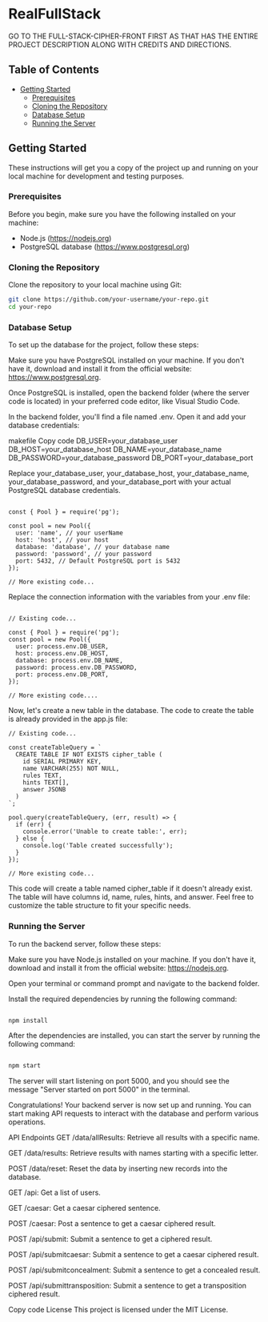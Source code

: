 # RealFullStack

GO TO THE FULL-STACK-CIPHER-FRONT FIRST AS THAT HAS THE ENTIRE PROJECT DESCRIPTION ALONG WITH CREDITS AND DIRECTIONS.

## Table of Contents

- [Getting Started](#getting-started)
  - [Prerequisites](#prerequisites)
  - [Cloning the Repository](#cloning-the-repository)
  - [Database Setup](#database-setup)
  - [Running the Server](#running-the-server)

## Getting Started

These instructions will get you a copy of the project up and running on your local machine for development and testing purposes.

### Prerequisites

Before you begin, make sure you have the following installed on your machine:

- Node.js (https://nodejs.org)
- PostgreSQL database (https://www.postgresql.org)

### Cloning the Repository

 Clone the repository to your local machine using Git:

```bash
git clone https://github.com/your-username/your-repo.git
cd your-repo
```


### Database Setup
To set up the database for the project, follow these steps:

Make sure you have PostgreSQL installed on your machine. If you don't have it, download and install it from the official website: https://www.postgresql.org.

Once PostgreSQL is installed, open the backend folder (where the server code is located) in your preferred code editor, like Visual Studio Code.

In the backend folder, you'll find a file named .env. Open it and add your database credentials:

makefile
Copy code
DB_USER=your_database_user
DB_HOST=your_database_host
DB_NAME=your_database_name
DB_PASSWORD=your_database_password
DB_PORT=your_database_port


Replace your_database_user, your_database_host, your_database_name, your_database_password, and your_database_port with your actual PostgreSQL database credentials.

``` JavaScript// Existing code...

const { Pool } = require('pg');

const pool = new Pool({
  user: 'name', // your userName
  host: 'host', // your host
  database: 'database', // your database name
  password: 'password', // your password
  port: 5432, // Default PostgreSQL port is 5432
});

// More existing code...
```
Replace the connection information with the variables from your .env file:

``` JavaScript// Existing code...

// Existing code...

const { Pool } = require('pg');
const pool = new Pool({
  user: process.env.DB_USER,
  host: process.env.DB_HOST,
  database: process.env.DB_NAME,
  password: process.env.DB_PASSWORD,
  port: process.env.DB_PORT,
});

// More existing code....
```

Now, let's create a new table in the database. The code to create the table is already provided in the app.js file:

``` JavaScript// Existing code...
// Existing code...

const createTableQuery = `
  CREATE TABLE IF NOT EXISTS cipher_table (
    id SERIAL PRIMARY KEY,
    name VARCHAR(255) NOT NULL,
    rules TEXT,
    hints TEXT[],
    answer JSONB
  )
`;

pool.query(createTableQuery, (err, result) => {
  if (err) {
    console.error('Unable to create table:', err);
  } else {
    console.log('Table created successfully');
  }
});

// More existing code...
```

This code will create a table named cipher_table if it doesn't already exist. The table will have columns id, name, rules, hints, and answer. Feel free to customize the table structure to fit your specific needs.

### Running the Server
To run the backend server, follow these steps:

Make sure you have Node.js installed on your machine. If you don't have it, download and install it from the official website: https://nodejs.org.

Open your terminal or command prompt and navigate to the backend folder.

Install the required dependencies by running the following command:

```bash

npm install
```

After the dependencies are installed, you can start the server by running the following command:
```bash

npm start
```
The server will start listening on port 5000, and you should see the message "Server started on port 5000" in the terminal.

Congratulations! Your backend server is now set up and running. You can start making API requests to interact with the database and perform various operations.

API Endpoints
GET /data/allResults: Retrieve all results with a specific name.

GET /data/results: Retrieve results with names starting with a specific letter.

POST /data/reset: Reset the data by inserting new records into the database.

GET /api: Get a list of users.

GET /caesar: Get a caesar ciphered sentence.

POST /caesar: Post a sentence to get a caesar ciphered result.

POST /api/submit: Submit a sentence to get a ciphered result.

POST /api/submitcaesar: Submit a sentence to get a caesar ciphered result.

POST /api/submitconcealment: Submit a sentence to get a concealed result.

POST /api/submittransposition: Submit a sentence to get a transposition ciphered result.

Copy code
License
This project is licensed under the MIT License.



